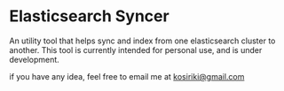 # Elasticsearch Syncer

An utility tool that helps sync and index from one elasticsearch cluster to another. This tool is currently intended for personal use, and is under development.

if you have any idea, feel free to email me at kosiriki@gmail.com